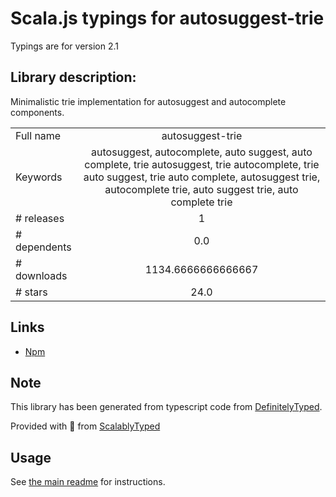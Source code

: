 
# Scala.js typings for autosuggest-trie

Typings are for version 2.1

## Library description:
Minimalistic trie implementation for autosuggest and autocomplete components.

|                    |                 |
| ------------------ | :-------------: |
| Full name          | autosuggest-trie |
| Keywords           | autosuggest, autocomplete, auto suggest, auto complete, trie autosuggest, trie autocomplete, trie auto suggest, trie auto complete, autosuggest trie, autocomplete trie, auto suggest trie, auto complete trie |
| # releases         | 1 |
| # dependents       | 0.0 |
| # downloads        | 1134.6666666666667 |
| # stars            | 24.0 |

## Links
- [Npm](https://www.npmjs.com/package/autosuggest-trie)
    


## Note
This library has been generated from typescript code from [DefinitelyTyped](https://definitelytyped.org).

Provided with :purple_heart: from [ScalablyTyped](https://github.com/oyvindberg/ScalablyTyped)

## Usage
See [the main readme](../../readme.md) for instructions.


